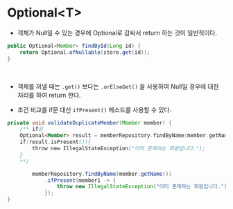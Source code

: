 # Optional&lt;T&gt;

- 객체가 Null일 수 있는 경우에 Optional로 감싸서 return 하는 것이 일반적이다.

```java
public Optional<Member> findById(Long id) {
    return Optional.ofNullable(store.get(id));
}
```
<br/>

- 객체를 꺼낼 때는 `.get()` 보다는 `.orElseGet()` 을 사용하여 Null일 경우에 대한 처리를 하여 return 한다.

- 조건 비교를 if문 대신 `ifPresent()` 메소드를 사용할 수 있다.

```java
private void validateDuplicateMember(Member member) {
	/** if문
	Optional<Member> result = memberRepository.findByName(member.getName());
	if(result.isPresent()){
		throw new IllegalStateException("이미 존재하는 회원입니다.");
	}
	**/

    	memberRepository.findByName(member.getName())
            .ifPresent(member1 -> {
                throw new IllegalStateException("이미 존재하는 회원입니다.");
            });
}
```

